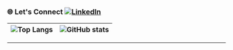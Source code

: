 ### 🌐 Let's Connect [![LinkedIn](https://img.shields.io/badge/LinkedIn-blue?logo=linkedin)](https://www.linkedin.com/in/vukasin-markovic-252781245/)

| ![Top Langs](https://github-readme-stats.vercel.app/api/top-langs/?username=sntntn&layout=compact&langs_count=12&hide_progress=true) | ![GitHub stats](https://github-readme-stats.vercel.app/api?username=sntntn&show_icons=true&bg_color=00000000) |
| --- | --- |

---
